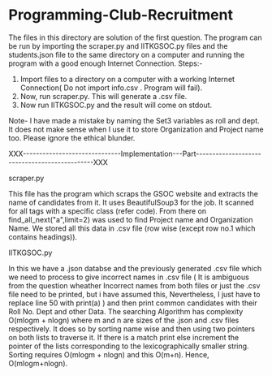 # Programming-Club-Recruitment
The files in this directory are solution of the first question.
The program can be run by importing the  scraper.py and IITKGSOC.py files and the students.json file to the 
same directory on a computer and running the program with a good enough Internet 
Connection.
Steps:-
1. Import files to a directory on a computer with a working Internet Connection( Do not import info.csv . Program will fail).
2. Now, run scraper.py. This will generate a .csv file.
3. Now run IITKGSOC.py and the result will come on stdout.

Note- 
I have made a mistake by naming the Set3 variables as roll and dept. It does not make sense when I use it to store Organization 
and Project name too. Please ignore the ethical blunder. 

XXX------------------------------Implementation---Part----------------------------------------------XXX

scraper.py

This file has the program which scraps the GSOC website and extracts the 
name of candidates from it. It uses BeautifulSoup3 for the job. It scanned 
for all <h> tags with a specific class (refer code). From there on find_all_next("a",limit=2) 
was used to find Project name and Organization Name. We stored all this data in .csv file 
(row wise (except row no.1 which contains headings)).
  
IITKGSOC.py

In this we have a .json databse and the previously generated .csv file which we need to process 
to give incorrect names in .csv file ( It is ambiguous from the question wheather Incorrect names 
from both files or just the .csv file need to be printed, but i have assumed this, Nevertheless,
I just have to replace line 50  with print(a) ) and then print common candidates with their Roll No.
Dept and other Data. The searching Algorithm has complexity O(mlogm + nlogn) where m and n are sizes 
of the .json and .csv files respectively. It does so by sorting name wise and then using two pointers 
on both lists to traverse it. If there is a match print else increment the pointer of the lists corresponding 
to the lexicographically smaller string. Sorting requires O(mlogm + nlogn) and this O(m+n). Hence, O(mlogm+nlogn).




